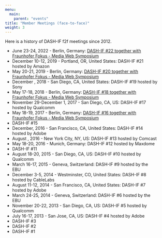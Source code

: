```yaml
---
menu:
  main:
    parent: "events"
title: "Member Meetings (face-to-face)"
weight: 3
---
```


Here is a history of DASH-IF f2f meetings since 2012.

* June 23-24, 2022 - Berlin, Germany: [DASH-IF #22 together with Fraunhofer Fokus - Media Web Symposium](https://www.fokus.fraunhofer.de/en/fame/mws22)
* December 10-12, 2019 - Portland, OR, United States: DASH-IF #21 hosted by Amazon 
* May 20-21, 2019 - Berlin, Germany: [DASH-IF #20 together with Fraunhofer Fokus - Media Web Symposium](https://www.fokus.fraunhofer.de/en/fame/mws19)
* December , 2018 - San Diego, CA, United States: DASH-IF #19 hosted by Sony 
* May 17-18, 2018 - Berlin, Germany: [DASH-IF #18 together with Fraunhofer Fokus - Media Web Symposium](https://www.fokus.fraunhofer.de/en/fame/mws18)
* November 29-December 1, 2017 - San Diego, CA, US: DASH-IF #17 hosted by Qualcomm
* May 18-19, 2017 - Berlin, Germany: [DASH-IF #16 together with Fraunhofer Fokus - Media Web Symposium](https://www.fokus.fraunhofer.de/en/fame/mws17)
* DASH-IF #15
* December, 2016 - San Francisco, CA, United States: DASH-IF #14 hosted by Adobe 
* August , 2016 - New York City, NY, US: DASH-IF #13 hosted by Comcast
* May 18-20, 2016 - Munich, Germany: DASH-IF #12 hosted by Maxdome
* DASH-IF #11
* August 18-20, 2015 - San Diego, CA, US: DASH-IF #10 hosted by Qualcomm
* March 16-17, 2015 - Geneva, Switzerland: DASH-IF #9 hosted by the EBU
* December 3-5, 2014 - Westminster, CO, United States: DASH-IF #8 hosted by CableLabs 
* August 11-12, 2014 - San Francisco, CA, United States: DASH-IF #7 hosted by Adobe 
* March 24-25, 2014 - Geneva, Switzerland: DASH-IF #6 hosted by the EBU
* November 20-22, 2013 - San Diego, CA, US: DASH-IF #5 hosted by Qualcomm
* July 16-17, 2013 - San Jose, CA, US: DASH-IF #4 hosted by Adobe
* DASH-IF #3
* DASH-IF #2
* DASH-IF #1
